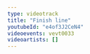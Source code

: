 ```yaml
---
type: videotrack
title: "Finish line"
youtubeId: "e4of3J2CeN4"
videoevents: vevt0033
videoartists: []
---
```

